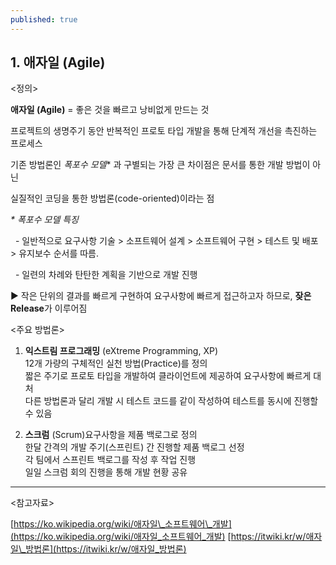 ```yaml
---
published: true
---
```

## **1\. 애자일 (Agile)**
 


<정의>

**애자일 (Agile)** = 좋은 것을 빠르고 낭비없게 만드는 것

프로젝트의 생명주기 동안 반복적인 프로토 타입 개발을 통해 단계적 개선을 촉진하는 프로세스

기존 방법론인 _폭포수 모델_\* 과 구별되는 가장 큰 차이점은 문서를 통한 개발 방법이 아닌

실질적인 코딩을 통한 방법론(code-oriented)이라는 점

 
_\* 폭포수 모델 특징_

  - 일반적으로 요구사항 기술 > 소프트웨어 설계 > 소프트웨어 구현 > 테스트 및 배포 > 유지보수 순서를 따름.

  - 일련의 차례와 탄탄한 계획을 기반으로 개발 진행

▶ 작은 단위의 결과를 빠르게 구현하여 요구사항에 빠르게 접근하고자 하므로, **잦은 Release**가 이루어짐  


<주요 방법론>  

1.  **익스트림 프로그래밍** (eXtreme Programming, XP)  
    12개 가량의 구체적인 실천 방법(Practice)를 정의  
    짧은 주기로 프로토 타입을 개발하여 클라이언트에 제공하여 요구사항에 빠르게 대처  
    다른 방법론과 달리 개발 시 테스트 코드를 같이 작성하여 테스트를 동시에 진행할 수 있음  
      
    
2.  **스크럼** (Scrum)요구사항을 제품 백로그로 정의  
    한달 간격의 개발 주기(스프린트) 간 진행할 제품 백로그 선정  
    각 팀에서 스프린트 백로그를 작성 후 작업 진행  
    일일 스크럼 회의 진행을 통해 개발 현황 공유
    



***
<참고자료>

[https://ko.wikipedia.org/wiki/애자일\_소프트웨어\_개발](https://ko.wikipedia.org/wiki/애자일_소프트웨어_개발)
[https://itwiki.kr/w/애자일\_방법론](https://itwiki.kr/w/애자일_방법론)
